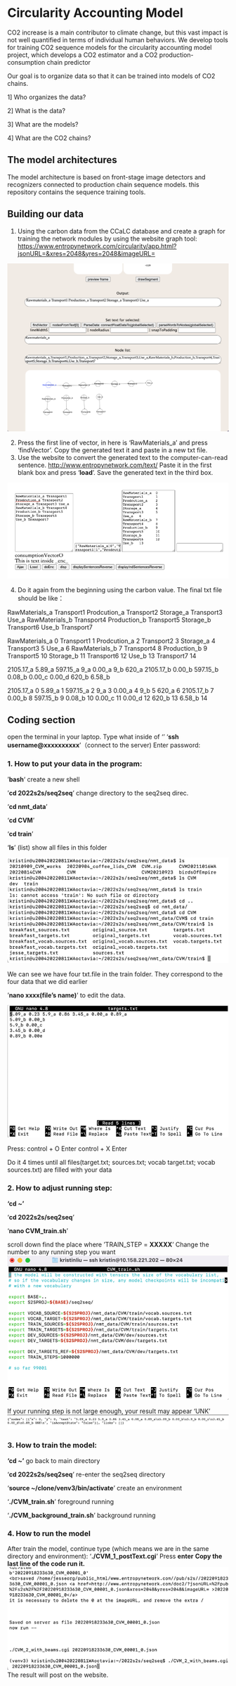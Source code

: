 # **Circularity Accounting Model**

CO2 increase is a main contributor to climate change, but this vast impact is not well quantified in terms of individual human behaviors. 
We develop tools for training CO2 sequence models for the circularity accounting model project, which develops a CO2 estimator and a CO2 production-consumption chain predictor

Our goal is to organize data so that it can be trained into models of CO2 chains.

1] Who organizes the data?

2] What is the data?

3] What are the models?

4] What are the CO2 chains?


## The model architectures
The model architecture is based on front-stage image detectors and recognizers connected to production chain sequence models. this repository contains the sequence training tools.

## Building our data

1. Using the carbon data from the CCaLC database and create a graph for training the network modules by using the website graph tool: https://www.entropynetwork.com/circularity/app.html?jsonURL=&xres=2048&yres=2048&imageURL=

<img src="https://github.com/co2pi/circularity/blob/main/photo/Screen%20Shot%202022-09-11%20at%2014.04.19.png" alt="Alt text" title="Optional title">

2. Press the first line of vector, in here is ‘RawMaterials_a’ and press ‘findVector’. Copy the generated text it and paste in a new txt file.
3. Use the website to convert the generated text to the computer-can-read sentence. http://www.entropynetwork.com/text/
   Paste it in the first blank box and press ‘**load**’. 
	 Save the generated text in the third box.

<img src="https://github.com/co2pi/circularity/blob/main/photo/Picture1.png" alt="Alt text" title="Optional title">

4. Do it again from the beginning using the carbon value.
The final txt file should be like：

RawMaterials_a Transport1 Prodcution_a Transport2 Storage_a Transport3 Use_a
RawMaterials_b Transport4
Production_b Transport5
Storage_b Transport6
Use_b Transport7

RawMaterials_a	0
Transport1	1
Prodcution_a	2
Transport2	3
Storage_a	4
Transport3	5
Use_a	6
RawMaterials_b	7
Transport4	8
Production_b	9
Transport5	10
Storage_b	11
Transport6	12
Use_b	13
Transport7	14

2105.17_a 5.89_a 597.15_a 9_a 0.00_a 9_b 620_a
2105.17_b 0.00_b
597.15_b 0.08_b
0.00_c 0.00_d
620_b 6.58_b

2105.17_a	0
5.89_a	1
597.15_a	2
9_a	3
0.00_a	4
9_b	5
620_a	6
2105.17_b	7
0.00_b	8
597.15_b	9
0.08_b	10
0.00_c	11
0.00_d	12
620_b	13
6.58_b	14

## Coding section

open the terminal in your laptop.
Type what inside of ‘’
‘**ssh username@xxxxxxxxxx**’（connect to the server)
Enter password: 

### 1. How to put your data in the program:

 ’**bash**‘ create a new shell
 
 ’**cd 2022s2s/seq2seq**’ change directory to the seq2seq direc.
 
 ‘**cd nmt_data**’
 
 ‘**cd CVM**’
 
 ‘**cd train**’
 
 ‘**ls**’ (list) show all files in this folder

<img src="https://github.com/co2pi/circularity/blob/main/photo/Picture2.png" alt="Alt text" title="Optional title">


We can see we have four txt.file in the train folder. They correspond to the four data that we did earlier

’**nano xxxx(file’s name)**’ to edit the data. 

<img src="https://github.com/co2pi/circularity/blob/main/photo/Picture3.png " alt="Alt text" title="Optional title">

Press: 	control + O
		Enter
		control + X
		Enter
		
Do it 4 times until all files(target.txt; sources.txt; vocab target.txt; vocab sources.txt) are filled with your data

### 2. How to adjust running step:

**‘cd ~’**

‘**cd 2022s2s/seq2seq**’

‘**nano CVM_train.sh**’

scroll down find the place where ’TRAIN_STEP = **XXXXX**’
Change the number to any running step you want
<img src="https://github.com/co2pi/circularity/blob/main/photo/Picture4.png " alt="Alt text" title="Optional title">

If your running step is not large enough, your result may appear ‘UNK’
<img src="https://github.com/co2pi/circularity/blob/main/photo/Picture5.png " alt="Alt text" title="Optional title">

### **3. How to train the model:**

**‘cd ~’** go back to main directory

‘**cd 2022s2s/seq2seq**’ re-enter the seq2seq directory

‘**source ~/clone/venv3/bin/activate**’ create an environment

‘**./CVM_train.sh**’ foreground running

‘**./CVM_background_train.sh**’ background running

### **4. How to run the model**

After train the model, continue type (which means we are in the same directory and environment):
‘**./CVM_1_postText.cgi**’
Press **enter**
**Copy the last line of the code run it.**
<img src="https://github.com/co2pi/circularity/blob/main/photo/Picture6.png " alt="Alt text" title="Optional title">
<br>
The result will post on the website. 


